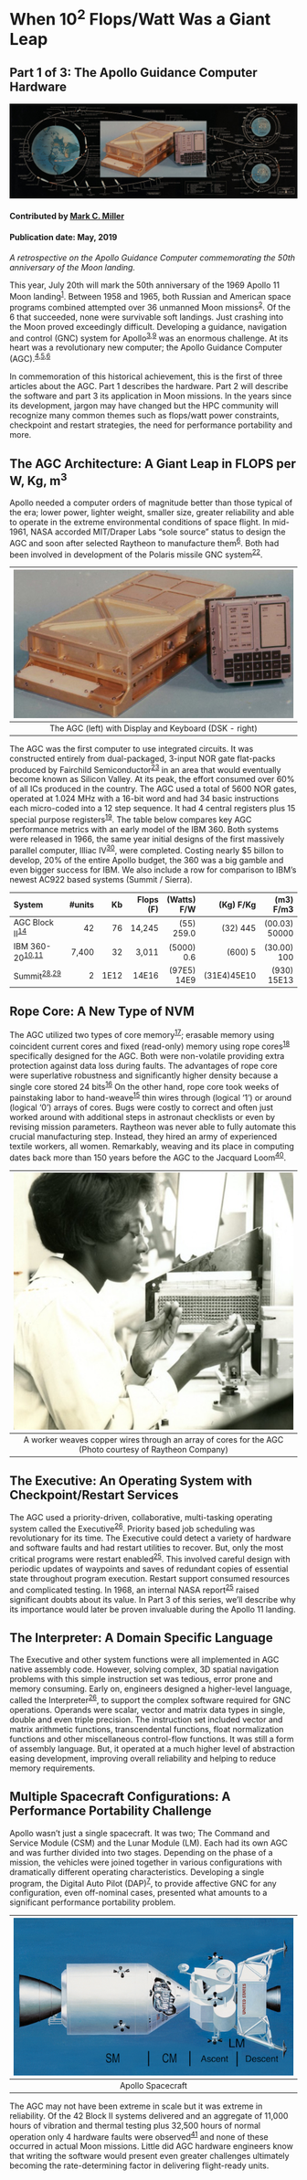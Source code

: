# When 10<sup>2</sup> Flops/Watt Was a Giant Leap
## Part 1 of 3: The Apollo Guidance Computer Hardware

<a href='https://raw.githubusercontent.com/betterscientificsoftware/images/blog_agc_part1/Blog_AGCPart1_profile_fullres.jpg'><img src='https://raw.githubusercontent.com/betterscientificsoftware/images/blog_agc_part1/Blog_AGCPart1_profile.png' /></a>

#### Contributed by [Mark C. Miller](https://github.com/markcmiller86)
#### Publication date: May, 2019

*A retrospective on the Apollo Guidance Computer commemorating the 50th anniversary of the Moon landing.*

This year, July 20th will mark the 50th anniversary of the 1969 Apollo 11 Moon landing<sup>[1]</sup>. Between 1958 and 1965, both Russian and American space programs combined attempted over 36 unmanned Moon missions<sup>[2]</sup>. Of the 6 that succeeded, none were survivable soft landings. Just crashing into the Moon proved exceedingly difficult. Developing a guidance, navigation and control (GNC) system for Apollo<sup>[3],[9]</sup> was an enormous challenge. At its heart was a revolutionary new computer; the Apollo Guidance Computer (AGC).<sup>[4],[5],[6]</sup>

In commemoration of this historical achievement, this is the first of three articles about the AGC. Part 1 describes the hardware. Part 2 will describe the software and part 3 its application in Moon missions. In the years since its development, jargon may have changed but the HPC community will recognize many common themes such as flops/watt power constraints, checkpoint and restart strategies, the need for performance portability and more.

## The AGC Architecture: A Giant Leap in FLOPS  per W, Kg, m<sup>3</sup> 

Apollo needed a computer orders of magnitude better than those typical of the era; lower power, lighter weight, smaller size, greater reliability and able to operate in the extreme environmental conditions of space flight. In mid-1961, NASA accorded MIT/Draper Labs “sole source” status to design the AGC and soon after selected Raytheon to manufacture them<sup>[6]</sup>. Both had been involved in development of the Polaris missile GNC system<sup>[22]</sup>.

| ![](https://raw.githubusercontent.com/betterscientificsoftware/images/blog_agc_part1/Blog_AGCPart1_computer.png) |
|:---:|
| The AGC (left) with Display and Keyboard (DSK - right) |

The AGC was the first computer to use integrated circuits. It was constructed entirely from dual-packaged, 3-input NOR gate flat-packs produced by Fairchild Semiconductor<sup>[23]</sup> in an area that would eventually become known as Silicon Valley. At its peak, the effort consumed over 60% of all ICs produced in the country. The AGC used a total of 5600 NOR gates, operated at 1.024 MHz with a 16-bit word and had 34 basic instructions each micro-coded into a 12 step sequence. It had 4 central registers plus 15 special purpose registers<sup>[19]</sup>. The table below compares key AGC performance metrics with an early model of the IBM 360. Both systems were released in 1966, the same year initial designs of the first massively parallel computer, Illiac IV<sup>[30]</sup>, were completed. Costing nearly $5 billon to develop, 20% of the entire Apollo budget, the 360 was a big gamble and even bigger success for IBM. We also include a row for comparison to IBM’s newest AC922 based systems (Summit / Sierra).

|System|#units|Kb|Flops (F)|(Watts) F/W|(Kg) F/Kg|(m3) F/m3|
|:---|---:|---:|---:|---:|---:|---:|
|AGC Block II<sup>[14]</sup>|42|76|14,245|(55) 259.0|(32) 445|(00.03) 50000|
|IBM 360-20<sup>[10],[11]</sup>|7,400|32|3,011|(5000) 0.6|(600) 5|(30.00) 100|
Summit<sup>[28],[29]</sup>|2|1E12|14E16|(97E5) 14E9|(31E4)45E10|(930) 15E13|

## Rope Core: A New Type of NVM

The AGC utilized two types of core memory<sup>[17]</sup>; erasable memory using coincident current cores and fixed (read-only) memory using rope cores<sup>[18]</sup> specifically designed for the AGC. Both were non-volatile providing extra protection against data loss during faults. The advantages of rope core were superlative robustness and significantly higher density because a single core stored 24 bits<sup>[16]</sup>  On the other hand, rope core took weeks of painstaking labor to hand-weave<sup>[15]</sup> thin wires through (logical ‘1’) or around (logical ‘0’) arrays of cores. Bugs were costly to correct and often just worked around with additional steps in astronaut checklists or even by revising mission parameters. Raytheon was never able to fully automate this crucial manufacturing step. Instead, they hired an army of experienced textile workers, all women. Remarkably, weaving and its place in computing dates back more than 150 years before the AGC to the Jacquard Loom<sup>[40]</sup>.

 
| ![](https://raw.githubusercontent.com/betterscientificsoftware/images/blog_agc_part1/Blog_AGCPart1_RaytheonWorker.jpg) |
|:---:|
| A worker weaves copper wires through an array of cores for the AGC (Photo courtesy of Raytheon Company) |

## The Executive: An Operating System with Checkpoint/Restart Services
The AGC used a priority-driven, collaborative, multi-tasking operating system called the Executive<sup>[26]</sup>. Priority based job scheduling was revolutionary for its time. The Executive could detect a variety of hardware and software faults and had restart utilities to recover. But, only the most critical programs were restart enabled<sup>[25]</sup>. This involved careful design with periodic updates of waypoints and saves of redundant copies of essential state throughout program execution. Restart support consumed resources and complicated testing. In 1968, an internal NASA report<sup>[25]</sup> raised significant doubts about its value. In Part 3 of this series, we’ll describe why its importance would later be proven invaluable during the Apollo 11 landing.

## The Interpreter: A Domain Specific Language
The Executive and other system functions were all implemented in AGC native assembly code. However, solving complex, 3D spatial navigation problems with this simple instruction set was tedious, error prone and memory consuming. Early on, engineers designed a higher-level language, called the Interpreter<sup>[26]</sup>, to support the complex software required for GNC operations. Operands were scalar, vector and matrix data types in single, double and even triple precision. The instruction set included vector and matrix arithmetic functions, transcendental functions, float normalization functions and other miscellaneous control-flow functions. It was still a form of assembly language. But, it operated at a much higher level of abstraction easing development, improving overall reliability and helping to reduce memory requirements.

## Multiple Spacecraft Configurations: A Performance Portability Challenge
Apollo wasn’t just a single spacecraft. It was two; The Command and Service Module (CSM) and the Lunar Module (LM). Each had its own AGC and was further divided into two stages. Depending on the phase of a mission, the vehicles were joined together in various configurations with dramatically different operating characteristics. Developing a single program, the Digital Auto Pilot (DAP)<sup>[7]</sup>, to provide affective GNC for any configuration, even off-nominal cases, presented what amounts to a significant performance portability problem.

| ![](https://raw.githubusercontent.com/betterscientificsoftware/images/blog_agc_part1/Blog_AGCPart1_CSM_and_LM.png) |
|:---:|
| Apollo Spacecraft |

The AGC may not have been extreme in scale but it was extreme in reliability. Of the 42 Block II systems delivered and an aggregate of 11,000 hours of vibration and thermal testing plus 32,500 hours of normal operation only 4 hardware faults were observed<sup>[41]</sup> and none of these occurred in actual Moon missions. Little did AGC hardware engineers know that writing the software would present even greater challenges ultimately becoming the rate-determining factor in delivering flight-ready units.

[1]: https://www.nasa.gov/mission_pages/apollo/missions/apollo11.html
[2]: https://en.wikipedia.org/wiki/Moon_landing
[3]: https://en.wikipedia.org/wiki/Apollo_PGNCS
[4]: ftp://ssh.esac.esa.int/pub/ekuulker/Apollo15/The-Apollo-Guidance-Computer-Architecture-and-Operation.pdf
[5]: https://en.wikipedia.org/wiki/Apollo_Guidance_Computer
[6]: https://youtu.be/YIBhPsyYCiM
[7]: https://pdfs.semanticscholar.org/0d44/2a1b41da2ccbffeda8aa2e1a7c2417ac71e0.pdf
[9]: https://www.ibiblio.org/apollo/hrst/archive/1713.pdf
[10]: https://en.wikipedia.org/wiki/IBM_System/360_Model_20
[11]: http://www.bitsavers.org/pdf/ibm/360/fe/GC22-6820-12_System_360_Installation_Manual_Physical_Planning.pdf
[14]: https://www.ibiblio.org/apollo/klabs/history/history_docs/r713.pdf
[15]: https://youtu.be/P12r8DKHsak
[16]: ftp://ssh.esac.esa.int/pub/ekuulker/Apollo15/The-Apollo-Guidance-Computer-Architecture-and-Operation.pdf
[17]: https://en.wikipedia.org/wiki/Magnetic-core_memory
[18]: https://en.wikipedia.org/wiki/Core_rope_memory
[19]: https://youtu.be/xx7Lfh5SKUQ
[22]: https://www.computerhistory.org/revolution/real-time-computing/6/128/529
[23]: https://en.wikipedia.org/wiki/Fairchild_Semiconductor
[25]: https://www.ibiblio.org/apollo/hrst/archive/1033.pdf
[26]: ftp://ssh.esac.esa.int/pub/ekuulker/Apollo15/The-Apollo-Guidance-Computer-Architecture-and-Operation.pdf
[28]: https://www.ornl.gov/news/ornl-launches-summit-supercomputer
[29]: https://www.top500.org/green500/list/2018/11/
[30]: https://en.wikipedia.org/wiki/ILLIAC_IV
[40]: https://en.wikipedia.org/wiki/Jacquard_loom#Importance_in_computing
[41]: https://www.ibiblio.org/apollo/klabs/history/history_docs/r713.pdf

<!---
Image copyright source info…
https://commons.wikimedia.org/wiki/File:NASA_spacecraft_comparison.jpg
https://en.wikipedia.org/wiki/Apollo_Guidance_Computer#/media/File:Agc_view.jpg
The Raytheon image I recieved approval email from Raytheon customer relations
--->
